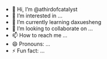 - 👋 Hi, I’m @athirdofcatalyst
- 👀 I’m interested in ...
- 🌱 I’m currently learning daxuesheng
- 💞️ I’m looking to collaborate on ...
- 📫 How to reach me ...
- 😄 Pronouns: ...
- ⚡ Fun fact: ...

<!---
athirdofcatalyst/athirdofcatalyst is a ✨ special ✨ repository because its `README.md` (this file) appears on your GitHub profile.
You can click the Preview link to take a look at your changes.
--->

